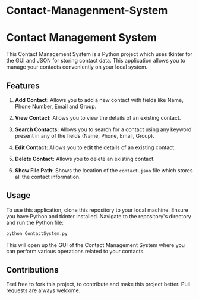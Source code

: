 # Contact-Managenment-System
 
# Contact Management System

This Contact Management System is a Python project which uses tkinter for the GUI and JSON for storing contact data. This application allows you to manage your contacts conveniently on your local system.

## Features

1. **Add Contact:** Allows you to add a new contact with fields like Name, Phone Number, Email and Group.

2. **View Contact:** Allows you to view the details of an existing contact.

3. **Search Contacts:** Allows you to search for a contact using any keyword present in any of the fields (Name, Phone, Email, Group).

4. **Edit Contact:** Allows you to edit the details of an existing contact.

5. **Delete Contact:** Allows you to delete an existing contact.

6. **Show File Path:** Shows the location of the `contact.json` file which stores all the contact information.

## Usage

To use this application, clone this repository to your local machine. Ensure you have Python and tkinter installed. Navigate to the repository's directory and run the Python file:

```bash
python ContactSystem.py
```
This will open up the GUI of the Contact Management System where you can perform various operations related to your contacts.

## Contributions

Feel free to fork this project, to contribute and make this project better. Pull requests are always welcome.
